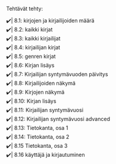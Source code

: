Tehtävät tehty:

✔️| 8.1: kirjojen ja kirjailijoiden määrä <br>
✔️| 8.2: kaikki kirjat <br>
✔️| 8.3: kaikki kirjailijat <br>
✔️| 8.4: kirjailijan kirjat <br>
✔️| 8.5: genren kirjat <br>
✔️| 8.6: Kirjan lisäys <br>
✔️| 8.7: Kirjailijan syntymävuoden päivitys <br>
✔️| 8.8: Kirjailijoiden näkymä <br>
✔️| 8.9: Kirjojen näkymä<br>
✔️| 8.10: Kirjan lisäys <br>
✔️| 8.11: Kirjailijan syntymävuosi <br>
✔️| 8.12: Kirjailijan syntymävuosi advanced<br>
✔️| 8.13: Tietokanta, osa 1 <br>
✔️| 8.14: Tietokanta, osa 2 <br>
✔️| 8.15 Tietokanta, osa 3 <br>
✔️| 8.16 käyttäjä ja kirjautuminen <br>
